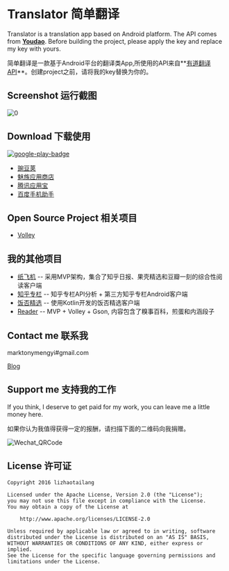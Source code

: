 # Translator 简单翻译

Translator is a translation app based on Android platform. The API comes from **[Youdao](http://fanyi.youdao.com/openapi)**. Before building the project, please apply the key and replace my key with yours.

简单翻译是一款基于Android平台的翻译类App,所使用的API来自**[有道翻译API](http://fanyi.youdao.com/openapi)**。创建project之前，请将我的key替换为你的。

## Screenshot 运行截图
![0](https://github.com/marktony/Translator/blob/master/screenshots/0.png)

## Download 下载使用
[![google-play-badge](https://github.com/marktony/Translator/blob/master/screenshots/google-play-badge.png)](https://play.google.com/store/apps/details?id=com.marktony.translator)

* [豌豆荚](http://www.wandoujia.com/apps/com.marktony.translator)
* [魅族应用商店](http://app.flyme.cn/apps/public/detail?package_name=com.marktony.translator)
* [腾讯应用宝](http://android.myapp.com/myapp/detail.htm?apkName=com.marktony.translator)
* [百度手机助手](http://shouji.baidu.com/software/item?docid=9165471&from=as)

## Open Source Project 相关项目
* [Volley](https://android.googlesource.com/platform/frameworks/volley)

## 我的其他项目
+ [纸飞机](https://github.com/marktony/ZhiHuDaily) -- 采用MVP架构，集合了知乎日报、果壳精选和豆瓣一刻的综合性阅读客户端
+ [知乎专栏](https://github.com/marktony/zhuanlan) -- 知乎专栏API分析 + 第三方知乎专栏Android客户端
+ [饭否精选](https://github.com/marktony/FanfouHandpick) -- 使用Kotlin开发的饭否精选客户端
+ [Reader](https://github.com/marktony/Reader) -- MVP + Volley + Gson, 内容包含了糗事百科，煎蛋和内涵段子

## Contact me 联系我
marktonymengyi#gmail.com

[Blog](http://marktony.github.io/)

## Support me 支持我的工作
If you think, I deserve to get paid for my work, you can leave me a little money here.

如果你认为我值得获得一定的报酬，请扫描下面的二维码向我捐赠。

![Wechat_QRCode](https://github.com/marktony/FanfouHandpick/blob/master/screenshots/wechat_qrcode.png)

## License 许可证
    Copyright 2016 lizhaotailang

    Licensed under the Apache License, Version 2.0 (the "License");
    you may not use this file except in compliance with the License.
    You may obtain a copy of the License at

        http://www.apache.org/licenses/LICENSE-2.0

    Unless required by applicable law or agreed to in writing, software
    distributed under the License is distributed on an "AS IS" BASIS,
    WITHOUT WARRANTIES OR CONDITIONS OF ANY KIND, either express or implied.
    See the License for the specific language governing permissions and
    limitations under the License.
